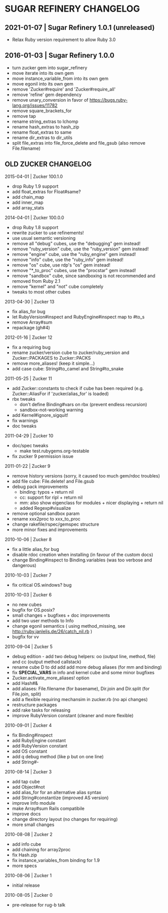 # SUGAR REFINERY CHANGELOG

## 2021-01-07 | Sugar Refinery 1.0.1 (unreleased)

* Relax Ruby version requirement to allow Ruby 3.0


## 2016-01-03 | Sugar Refinery 1.0.0

* turn zucker gem into sugar_refinery
* move iterate into its own gem
* move instance_variable_from into its own gem
* move egonil into its own gem
* remove 'Zucker#require' and 'Zucker#require_all'
* remove 'refine' gem dependency
* remove unary_conversion in favor of https://bugs.ruby-lang.org/issues/11782
* remove square_brackets_for
* remove tap
* rename string_extras to lchomp
* rename hash_extras to hash_zip
* rename float_extras to same
* rename dir_extras to dir_utils
* split file_extras into file_force_delete and file_gsub (also remove File.filename)


## OLD ZUCKER CHANGELOG

2015-04-01 | Zucker 100.1.0
* drop Ruby 1.9 support
* add float_extras for Float#same?
* add chain_map
* add inner_map
* add array_stats


2014-04-01 | Zucker 100.0.0
* drop Ruby 1.8 support
* rewrite zucker to use refinements!
* use usual semantic versioning
* remove all "debug" cubes, use the "debugging" gem instead!
* remove "ruby_version" cube, use the "ruby_version" gem instead!
* remove "engine" cube, use the "ruby_engine" gem instead!
* remove "info" cube, use the "ruby_info" gem instead!
* remove "os" cube, use rdp's "os" gem instead!
* remove "*_to_proc" cubes, use the "procstar" gem instead!
* remove "sandbox" cube, since sandboxing is not recommended and removed from Ruby 2.1
* remove "kernel" and "not" cube completely
* tweaks to most other cubes


2013-04-30 | Zucker 13
* fix alias_for bug
* let RubyVersion#inspect and RubyEngine#inspect map to #to_s
* remove Array#sum
* repackage (gh#4)


2012-01-16 | Zucker 12
* fix a requiring bug
* rename zucker/version cube to zucker/ruby_version and Zucker::PACKAGES to Zucker::PACKS
* remove more_aliases! (keep it simple...)
* add case cube: String#to_camel and String#to_snake


2011-05-25 | Zucker 11
* add Zucker::constants to check if cube has been required (e.g. Zucker::AliasFor if 'zucker/alias_for' is loaded)
* rbx tweaks
  * don't define Binding#vars on rbx (prevent endless recursion)
  * sandbox-not-working warning
* add Kernel#ignore_sigquit!
* fix warnings
* doc tweaks


2011-04-29 | Zucker 10
* doc/spec tweaks
  * make test.rubygems.org-testable
* fix zucker 9 permission issue


2011-01-22 | Zucker 9
* remove history versions (sorry, it caused too much gem/rdoc troubles)
* add file cube: File.delete! and File.gsub
* debug pack improvements
  * binding: typos + return nil
  * cc: support for ripl + return nil
  * mm: also show eigenclass for modules + nicer displaying + return nil
  * added Regexp#visualize
* remove optional sandbox param
* rename xxx2proc to xxx_to_proc
* change rakefile/rspec/gemspec structure
* more minor fixes and improvements


2010-10-06 | Zucker 8
* fix a little alias_for bug
* disable rdoc creation when installing (in favour of the custom docs)
* change Binding#inspect to Binding.variables (was too verbose and dangerous)


2010-10-03 | Zucker 7
* fix critical OS.windows? bug


2010-10-03 | Zucker 6
* no new cubes
* bugfix for OS.posix?
* small changes + bugfixes + doc improvements
* add two user methods to Info
* change egonil semantics ( using method_missing, see http://ruby.janlelis.de/26/catch_nil.rb )
* bugfix for vv


2010-09-04 | Zucker 5
* debug edition -  add two debug helpers: oo (output line, method, file) and cc (output method callstack)
* rename cube D to dd add add more debug aliases (for mm and binding)
* fix __SPECIAL_VARS__ in info and kernel cube and some minor bugfixes
* Zucker.activate_more_aliases! option
* add Hash#&
* add aliases: File.filename (for basename), Dir.join and Dir.split (for File.join, split)
* add a flexible requiring mechansim in zucker.rb (no api changes)
* restructure packages
* add rake tasks for releasing
* improve RubyVersion constant (cleaner and more flexible)


2010-09-01 | Zucker 4
* fix Binding#inspect
* add RubyEngine constant
* add RubyVersion constant
* add OS constant
* add q debug method (like p but on one line)
* add String#-


2010-08-14 | Zucker 3
* add tap cube
* add Object#not
* add alias_for for an alternative alias syntax
* add String#constantize (improved AS version)
* improve Info module
* make Array#sum Rails compatibile
* improve docs
* change directory layout (no changes for requiring)
* more small changes


2010-08-08 | Zucker 2
* add info cube
* add chaining for array2proc
* fix Hash.zip
* fix instance_variables_from binding for 1.9
* more specs


2010-08-06 | Zucker 1
* initial release


2010-08-05 | Zucker 0
* pre-release for rug-b talk

